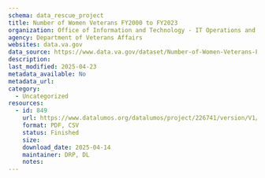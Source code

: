 ```yaml
---
schema: data_rescue_project 
title: Number of Women Veterans FY2000 to FY2023
organization: Office of Information and Technology - IT Operations and Services (ITOPS)
agency: Department of Veterans Affairs
websites: data.va.gov
data_source: https://www.data.va.gov/dataset/Number-of-Women-Veterans-FY2000-to-FY2023/v29f-w6nk
description: 
last_modified: 2025-04-23
metadata_available: No
metadata_url: 
category:
  - Uncategorized
resources:
  - id: 849
    url: https://www.datalumos.org/datalumos/project/226741/version/V1/view
    format: PDF, CSV
    status: Finished
    size: 
    download_date: 2025-04-14
    maintainer: DRP, DL
    notes: 
---
```

